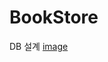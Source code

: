 # BookStore

DB 설계
[image](https://user-images.githubusercontent.com/63361993/200030881-8bf0fc25-ca53-4384-b554-cef3d6e4f5d3.png)


